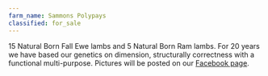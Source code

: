 ```yaml
---
farm_name: Sammons Polypays
classified: for_sale
---
```


15 Natural Born Fall Ewe lambs and 5 Natural Born Ram lambs.  For 20 years we have based our genetics on dimension, structurally correctness with a functional multi-purpose.   Pictures will be posted on our [Facebook page](https://www.facebook.com/leaflivestocksammonspolypay/).
